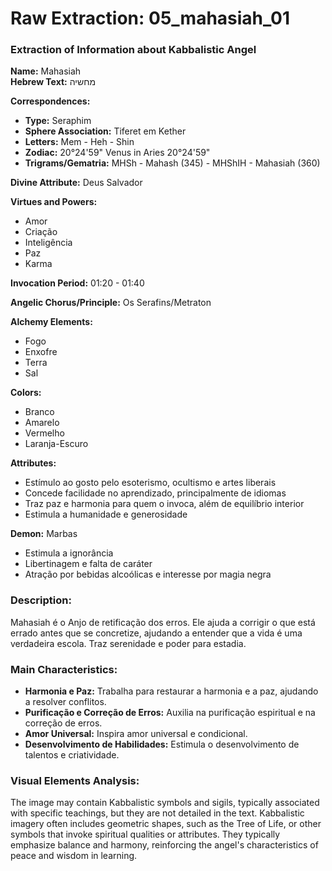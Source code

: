 # Raw Extraction: 05_mahasiah_01

### Extraction of Information about Kabbalistic Angel

**Name:** Mahasiah  
**Hebrew Text:** מחשיה

**Correspondences:**
- **Type:** Seraphim
- **Sphere Association:** Tiferet em Kether
- **Letters:** Mem - Heh - Shin
- **Zodiac:** 20°24'59" Venus in Aries 20°24'59"
- **Trigrams/Gematria:** MHSh - Mahash (345) - MHShIH - Mahasiah (360)

**Divine Attribute:** Deus Salvador

**Virtues and Powers:**
- Amor
- Criação
- Inteligência
- Paz
- Karma

**Invocation Period:** 01:20 - 01:40

**Angelic Chorus/Principle:** Os Serafins/Metraton

**Alchemy Elements:**
- Fogo
- Enxofre
- Terra
- Sal

**Colors:** 
- Branco
- Amarelo
- Vermelho
- Laranja-Escuro

**Attributes:**
- Estímulo ao gosto pelo esoterismo, ocultismo e artes liberais
- Concede facilidade no aprendizado, principalmente de idiomas
- Traz paz e harmonia para quem o invoca, além de equilíbrio interior
- Estimula a humanidade e generosidade
   
**Demon:** Marbas
- Estimula a ignorância
- Libertinagem e falta de caráter
- Atração por bebidas alcoólicas e interesse por magia negra

### Description:
Mahasiah é o Anjo de retificação dos erros. Ele ajuda a corrigir o que está errado antes que se concretize, ajudando a entender que a vida é uma verdadeira escola. Traz serenidade e poder para estadia.

### Main Characteristics:
- **Harmonia e Paz:** Trabalha para restaurar a harmonia e a paz, ajudando a resolver conflitos.
- **Purificação e Correção de Erros:** Auxilia na purificação espiritual e na correção de erros.
- **Amor Universal:** Inspira amor universal e condicional.
- **Desenvolvimento de Habilidades:** Estimula o desenvolvimento de talentos e criatividade.

### Visual Elements Analysis:
The image may contain Kabbalistic symbols and sigils, typically associated with specific teachings, but they are not detailed in the text. Kabbalistic imagery often includes geometric shapes, such as the Tree of Life, or other symbols that invoke spiritual qualities or attributes. They typically emphasize balance and harmony, reinforcing the angel's characteristics of peace and wisdom in learning.